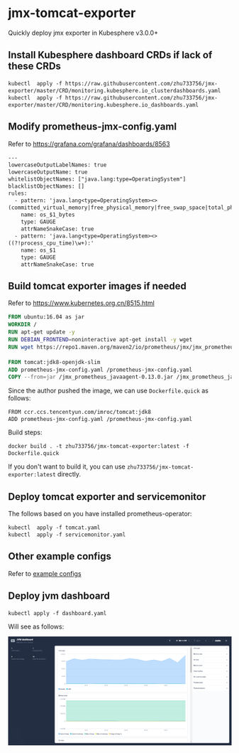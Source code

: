 # jmx-tomcat-exporter
Quickly deploy jmx exporter in Kubesphere v3.0.0+

## Install Kubesphere dashboard CRDs if lack of these CRDs

```
kubectl  apply -f https://raw.githubusercontent.com/zhu733756/jmx-exporter/master/CRD/monitoring.kubesphere.io_clusterdashboards.yaml
kubectl  apply -f https://raw.githubusercontent.com/zhu733756/jmx-exporter/master/CRD/monitoring.kubesphere.io_dashboards.yaml
```

## Modify prometheus-jmx-config.yaml

Refer to https://grafana.com/grafana/dashboards/8563
```
---   
lowercaseOutputLabelNames: true
lowercaseOutputName: true
whitelistObjectNames: ["java.lang:type=OperatingSystem"]
blacklistObjectNames: []
rules:
  - pattern: 'java.lang<type=OperatingSystem><>(committed_virtual_memory|free_physical_memory|free_swap_space|total_physical_memory|total_swap_space)_size:'
    name: os_$1_bytes
    type: GAUGE
    attrNameSnakeCase: true
  - pattern: 'java.lang<type=OperatingSystem><>((?!process_cpu_time)\w+):'
    name: os_$1
    type: GAUGE
    attrNameSnakeCase: true
```

## Build tomcat exporter images if needed

Refer to https://www.kubernetes.org.cn/8515.html

```Dockerfile
FROM ubuntu:16.04 as jar
WORKDIR /
RUN apt-get update -y
RUN DEBIAN_FRONTEND=noninteractive apt-get install -y wget
RUN wget https://repo1.maven.org/maven2/io/prometheus/jmx/jmx_prometheus_javaagent/0.13.0/jmx_prometheus_javaagent-0.13.0.jar

FROM tomcat:jdk8-openjdk-slim
ADD prometheus-jmx-config.yaml /prometheus-jmx-config.yaml
COPY --from=jar /jmx_prometheus_javaagent-0.13.0.jar /jmx_prometheus_javaagent-0.13.0.jar
```

Since the author pushed the image, we can use `Dockerfile.quick` as follows:
```
FROM ccr.ccs.tencentyun.com/imroc/tomcat:jdk8
ADD prometheus-jmx-config.yaml /prometheus-jmx-config.yaml
```

Build steps:
```
docker build . -t zhu733756/jmx-tomcat-exporter:latest -f Dockerfile.quick
```
If you don't want to build it, you can use `zhu733756/jmx-tomcat-exporter:latest` directly.

## Deploy tomcat exporter and servicemonitor

The follows based on you have installed prometheus-operator:

```
kubectl  apply -f tomcat.yaml
kubectl  apply -f servicemonitor.yaml
```

## Other example configs
Refer to [example configs](https://github.com/prometheus/jmx_exporter/tree/master/example_configs)

## Deploy jvm dashboard
```
kubectl apply -f dashboard.yaml
```
Will see as follows:

![img](https://github.com/zhu733756/jmx-exporter/blob/master/png/kubesphere-jvm-dashboard.jpg "kubesphere-jvm-dashboard.jpg")
